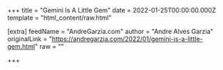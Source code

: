 
+++
title = "Gemini Is A Little Gem"
date = 2022-01-25T00:00:00.000Z
template = "html_content/raw.html"

[extra]
feedName = "AndreGarzia.com"
author = "Andre Alves Garzia"
originalLink = "https://andregarzia.com/2022/01/gemini-is-a-little-gem.html"
raw = ""

+++

